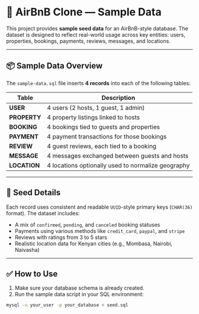 # 🌱 AirBnB Clone — Sample Data

This project provides **sample seed data** for an AirBnB-style database. The dataset is designed to reflect real-world usage across key entities: users, properties, bookings, payments, reviews, messages, and locations.

---

## 📦 Sample Data Overview

The `sample-data.sql` file inserts **4 records** into each of the following tables:

| Table     | Description                                      |
|-----------|--------------------------------------------------|
| **USER**      | 4 users (2 hosts, 1 guest, 1 admin)                |
| **PROPERTY**  | 4 property listings linked to hosts               |
| **BOOKING**   | 4 bookings tied to guests and properties          |
| **PAYMENT**   | 4 payment transactions for those bookings         |
| **REVIEW**    | 4 guest reviews, each tied to a booking           |
| **MESSAGE**   | 4 messages exchanged between guests and hosts     |
| **LOCATION**  | 4 locations optionally used to normalize geography|

---

## 📄 Seed Details

Each record uses consistent and readable `UUID`-style primary keys (`CHAR(36)` format). The dataset includes:

- A mix of `confirmed`, `pending`, and `canceled` booking statuses
- Payments using various methods like `credit_card`, `paypal`, and `stripe`
- Reviews with ratings from 3 to 5 stars
- Realistic location data for Kenyan cities (e.g., Mombasa, Nairobi, Naivasha)

---

## ✅ How to Use

1. Make sure your database schema is already created.
2. Run the sample data script in your SQL environment:

```bash
mysql -u your_user -p your_database < seed.sql
